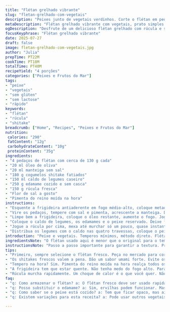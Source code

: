 ```yaml
---
title: "Flétan grelhado vibrante"
slug: "fletan-grelhado-com-vegetais"
description: "Peixes junto de vegetais verdinhos. Corte o flétan em pedaços menores, reduz um pouco o óleo e manteiga, troca os cogumelos por shitake e os ervilhas por edamame. Tatsoi substituído por rúcula para dar aquele sabor mais marcante. Cozinha rápida, sabor direto, sem firulas. Tudo no calor da frigideira, método simples. O resultado é peixe suculento com toque levemente tostado, cogumelos macios e a leveza da rúcula que murcha na base do caldo. Mais fresco e apegado à textura dos ingredientes. Sem gluten, lactose, ovos ou nozes. Serve 4 tranquilo. 35 minutos no total, contando preparo e cozimento."
metaDescription: "Flétan grelhado vibrante com vegetais, prato simples e saboroso. Prepare em 35 minutos. Ideal para jantares práticos."
ogDescription: "Desfrute de um delicioso flétan grelhado com rúcula e shitake. Receita prática que combina frescor e sabores diretos."
focusKeyphrase: "Flétan grelhado vibrante"
date: 2025-07-27
draft: false
image: fletan-grelhado-com-vegetais.jpg
author: "Julia"
prepTime: PT22M
cookTime: PT18M
totalTime: PT40M
recipeYield: "4 porções"
categories: ["Peixes e Frutos do Mar"]
tags:
- "peixe"
- "vegetais"
- "sem glúten"
- "sem lactose"
- "rápido"
keywords:
- "flétan"
- "rúcula"
- "shitake"
breadcrumb: ["Home", "Recipes", "Peixes e Frutos do Mar"]
nutrition: 
 calories: "290"
 fatContent: "12g"
 carbohydrateContent: "10g"
 proteinContent: "35g"
ingredients:
- "4 pedaços de flétan com cerca de 130 g cada"
- "20 ml óleo de oliva"
- "20 ml manteiga sem sal"
- "180 g cogumelos shitake fatiados"
- "150 ml caldo de legumes caseiro"
- "250 g edamame cozido e sem casca"
- "150 g rúcula fresca"
- "Flor de sal a gosto"
- "Pimenta do reino moída na hora"
instructions:
- "Esquente a frigideira antiaderente em fogo médio-alto, coloque metade do óleo. Coloque os pedaços do peixe, lado plano para baixo, dourar 3 a 4 minutos."
- "Vire os pedaços, tempere com sal e pimenta, acrescente a manteiga. Deixe a manteiga derreter e ficar com cor cor de nozes, regue o peixe com ela enquanto cozinha 2 minutos. Reserve o peixe num prato, virado para cima, mantenha o calor."
- "Limpe bem a frigideira, coloque o óleo restante, aumente o fogo. Jogue os shitakes para dourar até ficarem macios e com as bordas levemente crocantes, 5 a 6 minutos. Tempere com sal e pimenta."
- "Coloque o caldo de legumes, os edamames e o peixe reservado. Deixe ferver e cozinhe tudo por 1 a 3 minutos, até o peixe terminar o cozimento por dentro, mas sem ficar seco."
- "Jogue a rúcula por cima, mexa até murchar só um pouco, quase instantâneo, menos de 1 minuto. Ajuste o sal e pimenta."
- "Distribua os legumes com o caldo nas quatro travessas, coloque o peixe sobre eles, lado dourado para cima. Salpique a flor de sal e sirva logo."
introduction: "Peixe e vegetais. Temperos mínimos, método direto. Flétan, sabe? Peixe firme, sabor delicado mas que segura o cozimento por alguns minutos sem desmanchar. Manteiga vira noz, dá um toque amanteigado e torrado junto do peixe. Os shitakes, diferente dos pleurotes originais, dão aquele sabor terra-umami mais puxado, contrastando com o frescor da rúcula levemente murchada logo no final. Troca de ervilhas por edamame, porque tem textura diferente, gostinho verde mais adocicado, firme. Caldo de legumes hidrata, dá umidade enquanto tudo cozinha no mesmo lugar. Resultado? Um prato com camadas de textura e sabor, fácil e rápido. Sem lactose, sem glúten, sem nada de alergênicos comuns. Receita num jeito simples, básico, comida que não complica. Serve 4, jantar de pouco tempo, mas cheio de presença."
ingredientsNote: "O flétan usado aqui é menor que o original para o tempo de cozimento ser um pouco mais rápido e para facilitar porções. O óleo de oliva está menor, assim como a manteiga, porque a gordura da manteiga nocciola é bem potente. Shitake substitui pleurotes por sabor e textura: ele é mais firme, mais carnudo. Em vez das ervilhas, edamame traz uma textura mais densa e um toque adocicado diferente. Rúcula troca o tatsoi, que no Brasil não é tão comum. A rúcula tem amargor e leve picância, que combinam muito bem com peixe e cogumelos e se adapta bem ao molho. O caldo de legumes reduzido troca o caldo de frango para deixar o prato mais vegetariano e leve. A flor de sal é opcional, mas traz um toque final elegante, cristalinhas crocantes, equilibram a manteiga. Temperos mínimos porque o prato depende muito de técnica e ingredientes de qualidade. Pimenta na hora, porque realça tudo. Fácil achar tudo no mercado. Pode adaptar para cogumelos frescos da estação sem medo, o importante é essa textura das fatias bem feitas e não cozinhar demais depois."
instructionsNote: "Passo a passo importante para garantir a textura. Primeiro dourar o flétan direto na frigideira quente para criar uma crosta saborosa, do lado plano do peixe, sem mexer muito. Depois vira, tempera e acrescenta a manteiga para criar o molho usado para banhar o peixe, que vai pegar gosto. Não exagerar na manteiga para não encobrir o sabor do peixe. Reservar para não passar do ponto. Limpar frigideira faz diferença, evita grumos queimados na próxima etapa. Cogumelos douram no fogo alto com o óleo restante, atenção para não queimarem, têm que ficar macios e crocantes nas bordas ao mesmo tempo. Depois o caldo entra para hidratar o edamame e deixar o peixe cozido internamente sem perder suculência. Por fim, a rúcula vai na frigideira quente para murchar rápido, só um choque de calor para soltar sabor e textura, não para cozinhar demais. Ajustar sal e pimenta só no final para garantir o equilíbrio. Montagem é simples, mas serve para apresentação: vegetais na base e peixe por cima, lado dourado exposto. Pode servir com arroz integral ou cuscuz marroquino para complementar a refeição."
tips:
- "Primeiro, sempre selecione o flétan fresco. Peça no mercado para cortar em pedaços iguais. Cozinhar uniforme mantém a suculência. Não esqueça de pedir para limpar bem."
- "Os shitakes frescos valem a pena. Dão um sabor umami forte. Evite os secos, mas se precisar, hidrate bem antes. Loucura não. Prestar atenção na textura."
- "Tempero na hora? Sim. Pimenta do reino moída na hora realça todos os sabores. Use flor de sal no final. O sal grosso pode também dar uma crocância boa."
- "A frigideira tem que estar quente. Não tenha medo do fogo alto. Para o flétan, dá uma crosta. Não mexer muito é vital. Crosta significa sabor. Cortes iguais garantem cozimento uniforme."
- "Rúcula murcha rapidamente. Um choque de calor é o que você quer. Não cozinhar demais. Deixar verde. Adiciona frescor. O contraste com o sabor dos legumes é incrível."
faq:
- "q: Como armazenar o flétan? a: O flétan fresco deve ser usado rapidamente. Mas pode ser congelado por até três meses. Evitar congelar depois de cozido. Muita umidade."
- "q: Posso substituir o edamame? a: Sim, ervilhas podem funcionar. Mas a textura do edamame é diferencial. Experimente, mas evite mudá-lo muito. Manter a crocância."
- "q: Como saber se o peixe está cozido? a: Tem que ficar opaco, mas ainda úmido. Faz um teste com garfo. Um pouco de resistência é normal. Não secar é o segredo."
- "q: Existem variações para esta receita? a: Pode usar outros vegetais na hora. Brócolis ou abobrinha. O importante? Manter a textura e o sabor delicado. Não complicar."

---
```

